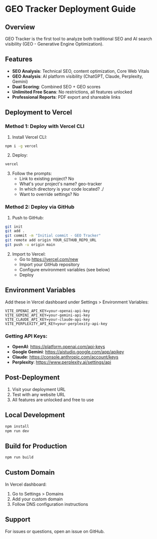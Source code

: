 # GEO Tracker Deployment Guide

## Overview
GEO Tracker is the first tool to analyze both traditional SEO and AI search visibility (GEO - Generative Engine Optimization).

## Features
- **SEO Analysis**: Technical SEO, content optimization, Core Web Vitals
- **GEO Analysis**: AI platform visibility (ChatGPT, Claude, Perplexity, Gemini)
- **Dual Scoring**: Combined SEO + GEO scores
- **Unlimited Free Scans**: No restrictions, all features unlocked
- **Professional Reports**: PDF export and shareable links

## Deployment to Vercel

### Method 1: Deploy with Vercel CLI

1. Install Vercel CLI:
```bash
npm i -g vercel
```

2. Deploy:
```bash
vercel
```

3. Follow the prompts:
   - Link to existing project? No
   - What's your project's name? geo-tracker
   - In which directory is your code located? ./
   - Want to override settings? No

### Method 2: Deploy via GitHub

1. Push to GitHub:
```bash
git init
git add .
git commit -m "Initial commit - GEO Tracker"
git remote add origin YOUR_GITHUB_REPO_URL
git push -u origin main
```

2. Import to Vercel:
   - Go to https://vercel.com/new
   - Import your GitHub repository
   - Configure environment variables (see below)
   - Deploy

## Environment Variables

Add these in Vercel dashboard under Settings > Environment Variables:

```
VITE_OPENAI_API_KEY=your-openai-api-key
VITE_GEMINI_API_KEY=your-gemini-api-key
VITE_CLAUDE_API_KEY=your-claude-api-key
VITE_PERPLEXITY_API_KEY=your-perplexity-api-key
```

### Getting API Keys:
- **OpenAI**: https://platform.openai.com/api-keys
- **Google Gemini**: https://aistudio.google.com/app/apikey
- **Claude**: https://console.anthropic.com/account/keys
- **Perplexity**: https://www.perplexity.ai/settings/api

## Post-Deployment

1. Visit your deployment URL
2. Test with any website URL
3. All features are unlocked and free to use

## Local Development

```bash
npm install
npm run dev
```

## Build for Production

```bash
npm run build
```

## Custom Domain

In Vercel dashboard:
1. Go to Settings > Domains
2. Add your custom domain
3. Follow DNS configuration instructions

## Support

For issues or questions, open an issue on GitHub.